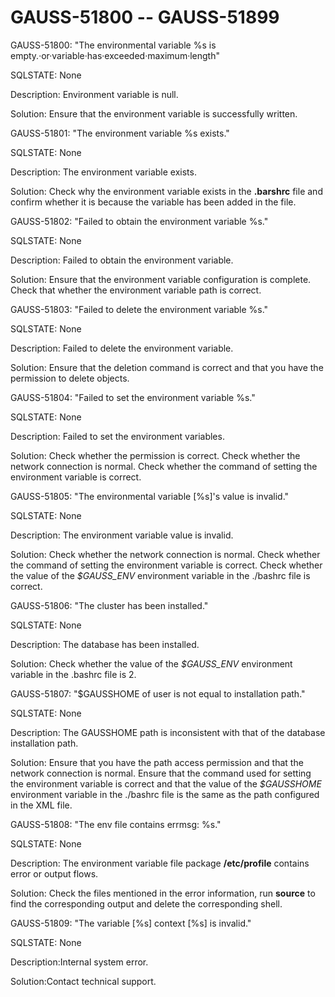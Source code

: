 # GAUSS-51800 -- GAUSS-51899<a name="EN-US_TOPIC_0302073062"></a>

GAUSS-51800: "The environmental variable %s is empty.·or·variable·has·exceeded·maximum·length"

SQLSTATE: None

Description: Environment variable is null.

Solution: Ensure that the environment variable is successfully written.

GAUSS-51801: "The environment variable %s exists."

SQLSTATE: None

Description: The environment variable exists.

Solution: Check why the environment variable exists in the  **.barshrc**  file and confirm whether it is because the variable has been added in the file.

GAUSS-51802: "Failed to obtain the environment variable %s."

SQLSTATE: None

Description: Failed to obtain the environment variable.

Solution: Ensure that the environment variable configuration is complete. Check that whether the environment variable path is correct.

GAUSS-51803: "Failed to delete the environment variable %s."

SQLSTATE: None

Description: Failed to delete the environment variable.

Solution: Ensure that the deletion command is correct and that you have the permission to delete objects.

GAUSS-51804: "Failed to set the environment variable %s."

SQLSTATE: None

Description: Failed to set the environment variables.

Solution: Check whether the permission is correct. Check whether the network connection is normal. Check whether the command of setting the environment variable is correct.

GAUSS-51805: "The environmental variable \[%s\]'s value is invalid."

SQLSTATE: None

Description: The environment variable value is invalid.

Solution: Check whether the network connection is normal. Check whether the command of setting the environment variable is correct. Check whether the value of the  _$GAUSS\_ENV_  environment variable in the ./bashrc file is correct.

GAUSS-51806: "The cluster has been installed."

SQLSTATE: None

Description: The database has been installed.

Solution: Check whether the value of the  _$GAUSS\_ENV_  environment variable in the .bashrc file is 2.

GAUSS-51807: "$GAUSSHOME of user is not equal to installation path."

SQLSTATE: None

Description: The GAUSSHOME path is inconsistent with that of the database installation path.

Solution: Ensure that you have the path access permission and that the network connection is normal. Ensure that the command used for setting the environment variable is correct and that the value of the  _$GAUSSHOME_  environment variable in the ./bashrc file is the same as the path configured in the XML file.

GAUSS-51808: "The env file contains errmsg: %s."

SQLSTATE: None

Description: The environment variable file package  **/etc/profile**  contains error or output flows.

Solution: Check the files mentioned in the error information, run  **source**  to find the corresponding output and delete the corresponding shell.

GAUSS-51809: "The variable \[%s\] context \[%s\] is invalid."

SQLSTATE: None

Description:Internal system error.

Solution:Contact technical support.

